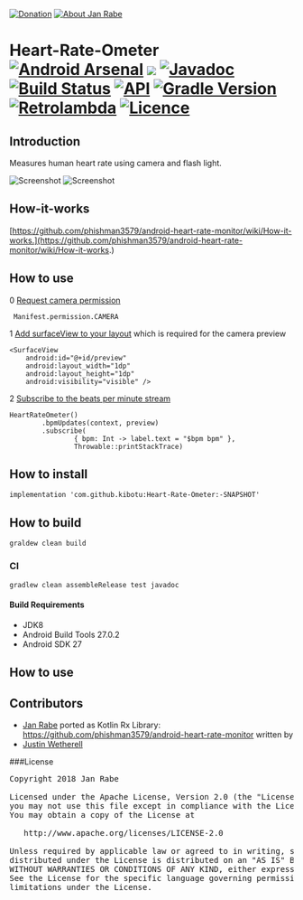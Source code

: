 [![Donation](https://img.shields.io/badge/donate-please-brightgreen.svg)](https://www.paypal.me/janrabe) [![About Jan Rabe](https://img.shields.io/badge/about-me-green.svg)](https://about.me/janrabe) 
# Heart-Rate-Ometer [![Android Arsenal](https://img.shields.io/badge/Android%20Arsenal-Heart--Rate--Ometer-green.svg?style=flat)](https://android-arsenal.com/details/1/6681) [![](https://jitpack.io/v/kibotu/Heart-Rate-Ometer.svg)](https://jitpack.io/#kibotu/Heart-Rate-Ometer) [![Javadoc](https://img.shields.io/badge/javadoc-SNAPSHOT-green.svg)](https://jitpack.io/com/github/kibotu/Heart-Rate-Ometer/master-SNAPSHOT/javadoc/index.html) [![Build Status](https://travis-ci.org/kibotu/Heart-Rate-Ometer.svg?branch=master)](https://travis-ci.org/kibotu/Heart-Rate-Ometer) [![API](https://img.shields.io/badge/API-15%2B-brightgreen.svg?style=flat)](https://android-arsenal.com/api?level=15)  [![Gradle Version](https://img.shields.io/badge/gradle-4.4.1-green.svg)](https://docs.gradle.org/current/release-notes) [![Retrolambda](https://img.shields.io/badge/kotlin-1.2.20-green.svg)](https://kotlinlang.org/) [![Licence](https://img.shields.io/badge/licence-Apache%202-blue.svg)](https://raw.githubusercontent.com/kibotu/Heart-Rate-Ometer/master/LICENSE)

## Introduction

Measures human heart rate using camera and flash light.

![Screenshot](https://raw.githubusercontent.com/kibotu/Heart-Rate-Ometer/master/screenshot.png) ![Screenshot](https://raw.githubusercontent.com/kibotu/Heart-Rate-Ometer/master/hand_on_phone.png) 

## How-it-works

[https://github.com/phishman3579/android-heart-rate-monitor/wiki/How-it-works.](https://github.com/phishman3579/android-heart-rate-monitor/wiki/How-it-works.)

## How to use

0 [Request camera permission](https://github.com/kibotu/Heart-Rate-Ometer/blob/master/app/src/main/kotlin/net/kibotu/heartrateometer/MainActivity.kt#L24-L27)

     Manifest.permission.CAMERA

1 [Add surfaceView to your layout](https://github.com/kibotu/Heart-Rate-Ometer/blob/master/app/src/main/res/layout/activity_main.xml#L18-L22) which is required for the camera preview 

    <SurfaceView
        android:id="@+id/preview"
        android:layout_width="1dp"
        android:layout_height="1dp"
        android:visibility="visible" />
        
2 [Subscribe to the beats per minute stream](https://github.com/kibotu/Heart-Rate-Ometer/blob/master/app/src/main/kotlin/net/kibotu/heartrateometer/MainActivity.kt#L29-L30)

    HeartRateOmeter()
            .bpmUpdates(context, preview)
            .subscribe(
                    { bpm: Int -> label.text = "$bpm bpm" },
                    Throwable::printStackTrace)

## How to install

    implementation 'com.github.kibotu:Heart-Rate-Ometer:-SNAPSHOT'

## How to build

    graldew clean build
    
### CI 
    
    gradlew clean assembleRelease test javadoc
    
#### Build Requirements

- JDK8
- Android Build Tools 27.0.2
- Android SDK 27

## How to use


## Contributors

- [Jan Rabe](jan.rabe@kibotu.net) ported as Kotlin Rx Library: https://github.com/phishman3579/android-heart-rate-monitor written by
- [Justin Wetherell](https://github.com/phishman3579)

###License
<pre>
Copyright 2018 Jan Rabe

Licensed under the Apache License, Version 2.0 (the "License");
you may not use this file except in compliance with the License.
You may obtain a copy of the License at

   http://www.apache.org/licenses/LICENSE-2.0

Unless required by applicable law or agreed to in writing, software
distributed under the License is distributed on an "AS IS" BASIS,
WITHOUT WARRANTIES OR CONDITIONS OF ANY KIND, either express or implied.
See the License for the specific language governing permissions and
limitations under the License.
</pre>
